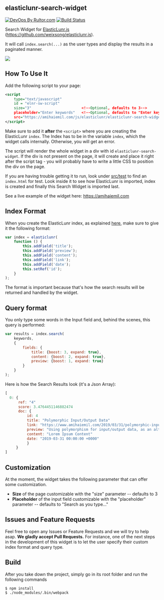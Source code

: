 ## elasticlunr-search-widget

[![DevOps By Rultor.com](http://www.rultor.com/b/amihaiemil/elasticlunr-search-widget)](http://www.rultor.com/p/amihaiemil/elasticlunr-search-widget)
[![Build Status](https://travis-ci.org/amihaiemil/elasticlunr-search-widget.svg?branch=master)](https://travis-ci.org/amihaiemil/elasticlunr-search-widget)

Search Widget for [ElasticLunr.js](http://elasticlunr.com/) (https://github.com/weixsong/elasticlunr.js). 

It will call ``index.search(...)`` as the user types and display the results in a paginated manner.

<img src="https://amihaiemil.com/images/el-sw.PNG"/>

## How To Use It

Add the following script to your page:

```xml
<script
    type="text/javascript"
    id = "elnr-sw-script"
    size="3"                       <!--Optional, defaults to 3-->
    placeholder="Enter keywords"   <!--Optional, defaults to "Enter keywords..."-->
    src="https://amihaiemil.com/js/elasticlunr/elasticlunr-search-widget.min.js"> <!--Latest ElasticLunr search widget-->
</script>
```

Make sure to add it **after** the ``<script>`` where you are creating the ElasticLunr ``index``. The Index has to be in the variable ``index``, which the widget calls internally. Otherwise, you will get an error.

The script will render the whole widget in a div with id ``elasticlunr-search-widget``. If the div is not present on the page, it will create and place it right after the script tag - you will probably have to write a little CSS to position the div on the page.

If you are having trouble getting it to run, look under [src/test](https://github.com/amihaiemil/elasticlunr-search-widget/tree/master/src/test) to find an ``index.html`` for test. Look inside it to see how ElasticLunr is imported, index is created and finally this Search Widget is imported last.

See a live example of the widget here: https://amihaiemil.com

## Index Format

When you create the ElasticLunr index, as explained [here](http://elasticlunr.com/), make sure to give it the following format:

```javascript
var index = elasticlunr(
    function () {
        this.addField('title');
        this.addField('preview');
        this.addField('content');
        this.addField('link');
        this.addField('date');
        this.setRef('id');
    }
);
```

The format is important because that's how the search results will be returned and handled by the widget.

## Query format

You only type some words in the Input field and, behind the scenes, this query is performed:

```javascript
var results = index.search(
    keywords,
    {
        fields: {
            title: {boost: 3, expand: true},
            content: {boost: 2, expand: true},
            preview: {boost: 1, expand: true}
        }
    }
);
```

Here is how the Search Results look (it's a Json Array):

```javascript
[
  0: {
      ref: "4"
      score: 3.4764451146882474
      doc: {
          id: 4
          title: "Polymorphic Input/Output Data"
          link: "https://www.amihaiemil.com/2019/03/31/polymorphic-input-output-data.html"
          preview: "Using polymorphism for input/output data, as an alternative to model classes"
          content: "Lorem Ipsum Content"
          date: "2019-03-31 00:00:00 +0000"
          }
     }
]
```

## Customization

At the moment, the widget takes the following parameter that can offer some customization.

  * **Size** of the page customizable with the "size" parameter -- defaults to 3
  * **Placeholder** of the input field customizable with the "placeholder" parameter -- defaults to "Search as you type..."

## Issues and Feature Requests

Feel free to open any Issues or Feature Requests and we will try to help asap. **We gladly accept Pull Requests.** For instance, one of the next steps in the development of this widget is to let the user specify their custom index format and query type.

## Build
After you take down the project, simply go in its root folder and run the following commands

```shell
$ npm install
$ ./node_modules/.bin/webpack
```

